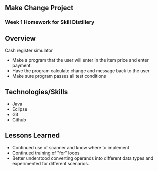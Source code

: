 ## Make Change Project

### Week 1 Homework for Skill Distillery

## Overview

Cash register simulator
* Make a program that the user will enter in the item price and enter payment.
* Have the program calculate change and message back to the user
* Make sure program passes all test conditions

## Technologies/Skills

* Java
* Eclipse
* Git
* Github

## Lessons Learned

* Continued use of scanner and know where to implement
* Continued training of "for" loops 
* Better understood converting operands into different data types and experimented for different scenarios.  